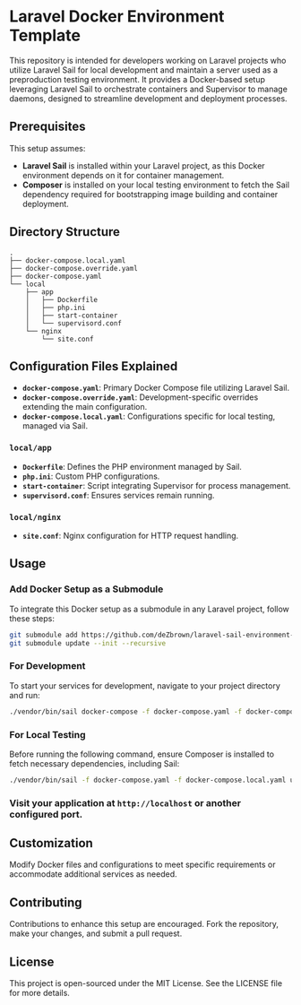 
# Laravel Docker Environment Template

This repository is intended for developers working on Laravel projects who utilize Laravel Sail for local development and maintain a server used as a preproduction testing environment. It provides a Docker-based setup leveraging Laravel Sail to orchestrate containers and Supervisor to manage daemons, designed to streamline development and deployment processes.

## Prerequisites

This setup assumes:
- **Laravel Sail** is installed within your Laravel project, as this Docker environment depends on it for container management.
- **Composer** is installed on your local testing environment to fetch the Sail dependency required for bootstrapping image building and container deployment.

## Directory Structure

```
.
├── docker-compose.local.yaml
├── docker-compose.override.yaml
├── docker-compose.yaml
└── local
    ├── app
    │   ├── Dockerfile
    │   ├── php.ini
    │   ├── start-container
    │   └── supervisord.conf
    └── nginx
        └── site.conf
```

## Configuration Files Explained

- **`docker-compose.yaml`**: Primary Docker Compose file utilizing Laravel Sail.
- **`docker-compose.override.yaml`**: Development-specific overrides extending the main configuration.
- **`docker-compose.local.yaml`**: Configurations specific for local testing, managed via Sail.

### `local/app`
- **`Dockerfile`**: Defines the PHP environment managed by Sail.
- **`php.ini`**: Custom PHP configurations.
- **`start-container`**: Script integrating Supervisor for process management.
- **`supervisord.conf`**: Ensures services remain running.

### `local/nginx`
- **`site.conf`**: Nginx configuration for HTTP request handling.

## Usage

### Add Docker Setup as a Submodule

To integrate this Docker setup as a submodule in any Laravel project, follow these steps:

```bash
git submodule add https://github.com/deZbrown/laravel-sail-environment-extension.git docker
git submodule update --init --recursive
```

### For Development

To start your services for development, navigate to your project directory and run:

```bash
./vendor/bin/sail docker-compose -f docker-compose.yaml -f docker-compose.override.yaml up --build -d
```

### For Local Testing

Before running the following command, ensure Composer is installed to fetch necessary dependencies, including Sail:

```bash
./vendor/bin/sail -f docker-compose.yaml -f docker-compose.local.yaml up --build -d
```

### Visit your application at `http://localhost` or another configured port.

## Customization

Modify Docker files and configurations to meet specific requirements or accommodate additional services as needed.

## Contributing

Contributions to enhance this setup are encouraged. Fork the repository, make your changes, and submit a pull request.

## License

This project is open-sourced under the MIT License. See the LICENSE file for more details.
